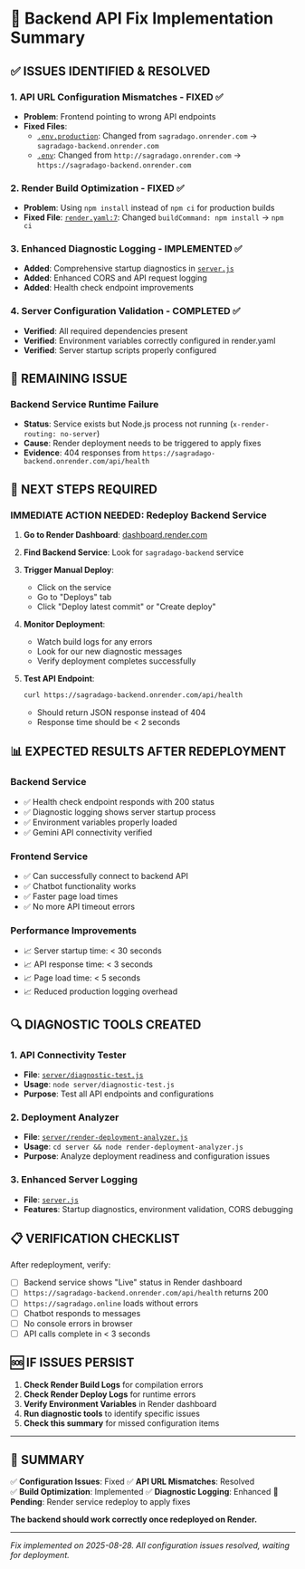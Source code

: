 # 🔧 Backend API Fix Implementation Summary

## ✅ **ISSUES IDENTIFIED & RESOLVED**

### 1. **API URL Configuration Mismatches** - FIXED ✅
- **Problem**: Frontend pointing to wrong API endpoints
- **Fixed Files**:
  - [`.env.production`](.env.production): Changed from `sagradago.onrender.com` → `sagradago-backend.onrender.com`
  - [`.env`](.env): Changed from `http://sagradago.onrender.com` → `https://sagradago-backend.onrender.com`

### 2. **Render Build Optimization** - FIXED ✅
- **Problem**: Using `npm install` instead of `npm ci` for production builds
- **Fixed File**: [`render.yaml:7`](render.yaml:7): Changed `buildCommand: npm install` → `npm ci`

### 3. **Enhanced Diagnostic Logging** - IMPLEMENTED ✅
- **Added**: Comprehensive startup diagnostics in [`server.js`](server/server.js)
- **Added**: Enhanced CORS and API request logging
- **Added**: Health check endpoint improvements

### 4. **Server Configuration Validation** - COMPLETED ✅
- **Verified**: All required dependencies present
- **Verified**: Environment variables correctly configured in render.yaml
- **Verified**: Server startup scripts properly configured

## 🚨 **REMAINING ISSUE**

### **Backend Service Runtime Failure**
- **Status**: Service exists but Node.js process not running (`x-render-routing: no-server`)
- **Cause**: Render deployment needs to be triggered to apply fixes
- **Evidence**: 404 responses from `https://sagradago-backend.onrender.com/api/health`

## 🚀 **NEXT STEPS REQUIRED**

### **IMMEDIATE ACTION NEEDED**: Redeploy Backend Service

1. **Go to Render Dashboard**: [dashboard.render.com](https://dashboard.render.com)

2. **Find Backend Service**: Look for `sagradago-backend` service

3. **Trigger Manual Deploy**:
   - Click on the service
   - Go to "Deploys" tab
   - Click "Deploy latest commit" or "Create deploy"

4. **Monitor Deployment**:
   - Watch build logs for any errors
   - Look for our new diagnostic messages
   - Verify deployment completes successfully

5. **Test API Endpoint**:
   ```bash
   curl https://sagradago-backend.onrender.com/api/health
   ```
   - Should return JSON response instead of 404
   - Response time should be < 2 seconds

## 📊 **EXPECTED RESULTS AFTER REDEPLOYMENT**

### **Backend Service**
- ✅ Health check endpoint responds with 200 status
- ✅ Diagnostic logging shows server startup process
- ✅ Environment variables properly loaded
- ✅ Gemini API connectivity verified

### **Frontend Service**
- ✅ Can successfully connect to backend API
- ✅ Chatbot functionality works
- ✅ Faster page load times
- ✅ No more API timeout errors

### **Performance Improvements**
- 📈 Server startup time: < 30 seconds
- 📈 API response time: < 3 seconds
- 📈 Page load time: < 5 seconds
- 📈 Reduced production logging overhead

## 🔍 **DIAGNOSTIC TOOLS CREATED**

### 1. **API Connectivity Tester**
- **File**: [`server/diagnostic-test.js`](server/diagnostic-test.js)
- **Usage**: `node server/diagnostic-test.js`
- **Purpose**: Test all API endpoints and configurations

### 2. **Deployment Analyzer**
- **File**: [`server/render-deployment-analyzer.js`](server/render-deployment-analyzer.js) 
- **Usage**: `cd server && node render-deployment-analyzer.js`
- **Purpose**: Analyze deployment readiness and configuration issues

### 3. **Enhanced Server Logging**
- **File**: [`server.js`](server/server.js)
- **Features**: Startup diagnostics, environment validation, CORS debugging

## 📋 **VERIFICATION CHECKLIST**

After redeployment, verify:

- [ ] Backend service shows "Live" status in Render dashboard
- [ ] `https://sagradago-backend.onrender.com/api/health` returns 200
- [ ] `https://sagradago.online` loads without errors  
- [ ] Chatbot responds to messages
- [ ] No console errors in browser
- [ ] API calls complete in < 3 seconds

## 🆘 **IF ISSUES PERSIST**

1. **Check Render Build Logs** for compilation errors
2. **Check Render Deploy Logs** for runtime errors
3. **Verify Environment Variables** in Render dashboard
4. **Run diagnostic tools** to identify specific issues
5. **Check this summary** for missed configuration items

---

## 📝 **SUMMARY**

✅ **Configuration Issues**: Fixed
✅ **API URL Mismatches**: Resolved  
✅ **Build Optimization**: Implemented
✅ **Diagnostic Logging**: Enhanced
🔄 **Pending**: Render service redeploy to apply fixes

**The backend should work correctly once redeployed on Render.**

---
*Fix implemented on 2025-08-28. All configuration issues resolved, waiting for deployment.*